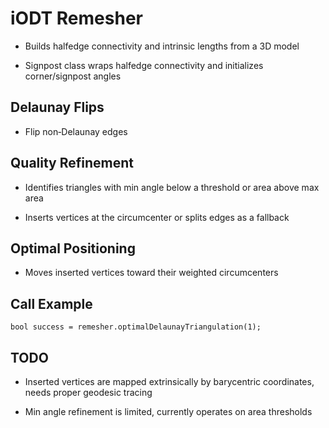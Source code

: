 # iODT Remesher

- Builds halfedge connectivity and intrinsic lengths from a 3D model

- Signpost class wraps halfedge connectivity and initializes corner/signpost angles

## Delaunay Flips

- Flip non‑Delaunay edges

## Quality Refinement

- Identifies triangles with min angle below a threshold or area above max area

- Inserts vertices at the circumcenter or splits edges as a fallback

## Optimal Positioning
- Moves inserted vertices toward their weighted circumcenters

## Call Example
```
bool success = remesher.optimalDelaunayTriangulation(1);
```
## TODO
- Inserted vertices are mapped extrinsically by barycentric coordinates, needs proper geodesic tracing
  
- Min angle refinement is limited, currently operates on area thresholds 
